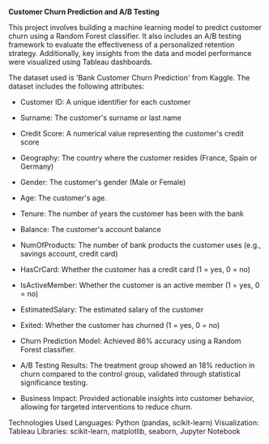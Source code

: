 **Customer Churn Prediction and A/B Testing**

This project involves building a machine learning model to predict customer churn using a Random Forest classifier. 
It also includes an A/B testing framework to evaluate the effectiveness of a personalized retention strategy. 
Additionally, key insights from the data and model performance were visualized using Tableau dashboards.

The dataset used is 'Bank Customer Churn Prediction' from Kaggle. The dataset includes the following attributes:

- Customer ID: A unique identifier for each customer
- Surname: The customer's surname or last name
- Credit Score: A numerical value representing the customer's credit score
- Geography: The country where the customer resides (France, Spain or Germany)
- Gender: The customer's gender (Male or Female)
- Age: The customer's age.
- Tenure: The number of years the customer has been with the bank
- Balance: The customer's account balance
- NumOfProducts: The number of bank products the customer uses (e.g., savings account, credit card)
- HasCrCard: Whether the customer has a credit card (1 = yes, 0 = no)
- IsActiveMember: Whether the customer is an active member (1 = yes, 0 = no)
- EstimatedSalary: The estimated salary of the customer
- Exited: Whether the customer has churned (1 = yes, 0 = no)

- Churn Prediction Model: Achieved 86% accuracy using a Random Forest classifier.
- A/B Testing Results: The treatment group showed an 18% reduction in churn compared to the control group, validated through statistical significance testing.
- Business Impact: Provided actionable insights into customer behavior, allowing for targeted interventions to reduce churn.

Technologies Used
Languages: Python (pandas, scikit-learn)
Visualization: Tableau
Libraries: scikit-learn, matplotlib, seaborn, Jupyter Notebook
